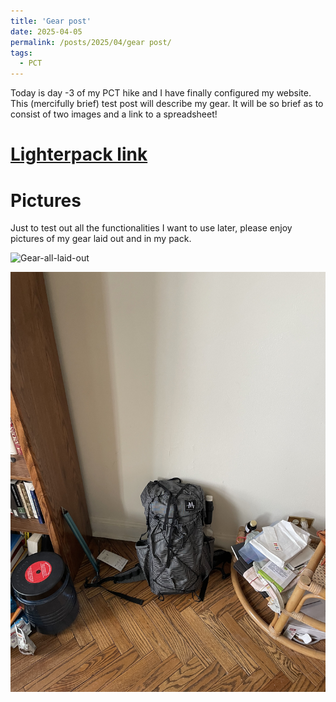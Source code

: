 ```yaml
---
title: 'Gear post'
date: 2025-04-05
permalink: /posts/2025/04/gear post/
tags:
  - PCT
---
```


Today is day -3 of my PCT hike and I have finally configured my website. 
This (mercifully brief) test post will describe my gear. It will be so brief as to consist of two images and a link to a spreadsheet!

[Lighterpack link](https://lighterpack.com/r/mkp6md)
======

Pictures
======

Just to test out all the functionalities I want to use later, please enjoy pictures of my gear laid out and in my pack.

![Gear-all-laid-out](/assets/pictures/IMG_4380.jpeg)

![Gear-all-packed-up](/assets/pictures/IMG_4384.jpeg)